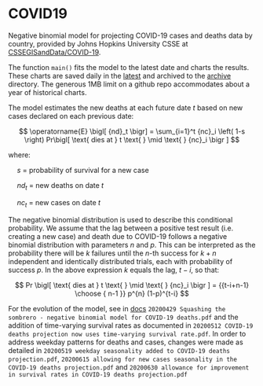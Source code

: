 # COVID19
Negative binomial model for projecting COVID-19 cases and deaths data by country, provided by Johns Hopkins University CSSE at [CSSEGISandData/COVID-19](https://github.com/CSSEGISandData/COVID-19).

The function `main()` fits the model to the latest date and charts the results. These charts are saved daily in the [latest](latest/) and archived to the [archive](archive/) directory. The generous 1MB limit on a github repo accommodates about a year of historical charts.

The model estimates the new deaths at each future date $t$ based on new cases declared on each previous date:

$$
\operatorname{E} \bigl[  {nd}_t  \bigr] = \sum_{i=1}^t {nc}_i  \left( 1-s \right)  Pr\bigl[ \text{ dies  at }  t \text{ } \mid \text{ } {nc}_i \bigr ]
$$

where:

&emsp; ${s}$ = probability of survival for a new case 

&emsp; ${nd}_t$ = new deaths on date $t$

&emsp; ${nc}_t$ = new cases on date $t$

The negative binomial distribution is used to describe this conditional probability. We assume that the lag between a positive test result (i.e. creating a new case) and death due to COVID-19 follows a negative binomial distribution with parameters $n$ and $p$. This can be interpreted as the probability there will be $k$ failures until the $n$-th success for $k+n$ independent and identically distributed trials, each with probability of success $p$. In the above expression $k$ equals the lag, $t-i$, so that:

$$
Pr \bigl[ \text{ dies  at }  t \text{ } \mid \text{ } {nc}_i \bigr ]  =   {{t-i+n-1} \choose { n-1 }} p^{n} (1-p)^{t-i} 
$$



For the evolution of the model, see in [docs](docs/)  `20200429 Squashing the sombrero - negative binomial model for COVID-19 deaths.pdf` and the addition of time-varying survival rates as documented in `20200512 COVID-19 deaths projection now uses time-varying survival rate.pdf`. 
In order to address weekday patterns for deaths and cases, changes were made as detailed in `20200519 weekday seasonality added to COVID-19 deaths projection.pdf`, `20200615 allowing for new cases seasonality in the COVID-19 deaths projection.pdf` and `20200630 allowance for improvement in survival rates in COVID-19 deaths projection.pdf`   
